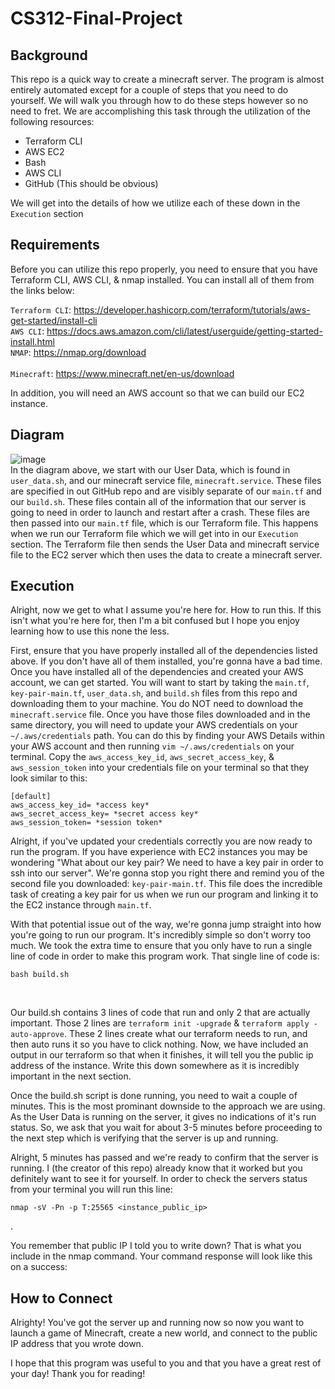 # CS312-Final-Project

## Background
This repo is a quick way to create a minecraft server. The program is almost entirely automated except for a couple of steps that you need to do yourself. We will walk you through how to do these steps however so no need to fret. We are accomplishing this task through the utilization of the following resources:

* Terraform CLI
* AWS EC2
* Bash
* AWS CLI
* GitHub (This should be obvious)

We will get into the details of how we utilize each of these down in the `Execution` section

## Requirements
Before you can utilize this repo properly, you need to ensure that you have Terraform CLI, AWS CLI, & nmap installed. You can install all of them from the links below: <br>

`Terraform CLI`: https://developer.hashicorp.com/terraform/tutorials/aws-get-started/install-cli <br>
`AWS CLI`: https://docs.aws.amazon.com/cli/latest/userguide/getting-started-install.html <br>
`NMAP`: https://nmap.org/download <br>
<br>
`Minecraft`: https://www.minecraft.net/en-us/download <br>

In addition, you will need an AWS account so that we can build our EC2 instance. <br>

## Diagram

![image](https://github.com/mcconnco/CS312-Final-Project/assets/46498418/31d62f32-eb02-4763-ba4f-d63b91a2a7ba)
<br>
In the diagram above, we start with our User Data, which is found in `user_data.sh`, and our minecraft service file, `minecraft.service`. These files are specified in out GitHub repo and are visibly separate of our `main.tf` and our `build.sh`. These files contain all of the information that our server is going to need in order to launch and restart after a crash. These files are then passed into our `main.tf` file, which is our Terraform file. This happens when we run our Terraform file which we will get into in our `Execution` section. The Terraform file then sends the User Data and minecraft service file to the EC2 server which then uses the data to create a minecraft server. 

## Execution
Alright, now we get to what I assume you're here for. How to run this. If this isn't what you're here for, then I'm a bit confused but I hope you enjoy learning how to use this none the less. <br>

First, ensure that you have properly installed all of the dependencies listed above. If you don't have all of them installed, you're gonna have a bad time. Once you have installed all of the dependencies and created your AWS account, we can get started. You will want to start by taking the `main.tf`, `key-pair-main.tf`, `user_data.sh`, and `build.sh` files from this repo and downloading them to your machine. You do NOT need to download the `minecraft.service` file. Once you have those files downloaded and in the same directory, you will need to update your AWS credentials on your `~/.aws/credentials` path. You can do this by finding your AWS Details within your AWS account and then running ```vim ~/.aws/credentials``` on your terminal. Copy the `aws_access_key_id`, `aws_secret_access_key`, & `aws_session_token` into your credentials file on your terminal so that they look similar to this: <br>
```
[default]
aws_access_key_id= *access key*
aws_secret_access_key= *secret access key*
aws_session_token= *session token*
```
Alright, if you've updated your credentials correctly you are now ready to run the program. If you have experience with EC2 instances you may be wondering "What about our key pair? We need to have a key pair in order to ssh into our server". We're gonna stop you right there and remind you of the second file you downloaded: `key-pair-main.tf`. This file does the incredible task of creating a key pair for us when we run our program and linking it to the EC2 instance through `main.tf`. <br>

With that potential issue out of the way, we're gonna jump straight into how you're going to run our program. It's incredibly simple so don't worry too much. We took the extra time to ensure that you only have to run a single line of code in order to make this program work. That single line of code is: <br>

```
bash build.sh
```
<br>

Our build.sh contains 3 lines of code that run and only 2 that are actually important. Those 2 lines are ``terraform init -upgrade`` & ``terraform apply -auto-approve``. These 2 lines create what our terraform needs to run, and then auto runs it so you have to click nothing. Now, we have included an output in our terraform so that when it finishes, it will tell you the public ip address of the instance. Write this down somewhere as it is incredibly important in the next section. <br>

Once the build.sh script is done running, you need to wait a couple of minutes. This is the most prominant downside to the approach we are using. As the User Data is running on the server, it gives no indications of it's run status. So, we ask that you wait for about 3-5 minutes before proceeding to the next step which is verifying that the server is up and running. <br>

Alright, 5 minutes has passed and we're ready to confirm that the server is running. I (the creator of this repo) already know that it worked but you definitely want to see it for yourself. In order to check the servers status from your terminal you will run this line: <br>

```
nmap -sV -Pn -p T:25565 <instance_public_ip>

```
.
<br>

You remember that public IP I told you to write down? That is what you include in the nmap command. Your command response will look like this on a success:


## How to Connect
Alrighty! You've got the server up and running now so now you want to launch a game of Minecraft, create a new world, and connect to the public IP address that you wrote down.

I hope that this program was useful to you and that you have a great rest of your day!
Thank you for reading!
